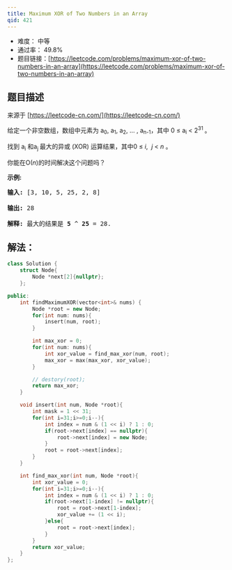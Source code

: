 ```yaml
---
title: Maximum XOR of Two Numbers in an Array
qid: 421
---
```



- 难度： 中等
- 通过率： 49.8%
- 题目链接：[https://leetcode.com/problems/maximum-xor-of-two-numbers-in-an-array](https://leetcode.com/problems/maximum-xor-of-two-numbers-in-an-array)


## 题目描述

来源于 [https://leetcode-cn.com/](https://leetcode-cn.com/)

<p>给定一个非空数组，数组中元素为 a<sub>0</sub>, a<sub>1</sub>, a<sub>2</sub>, &hellip; , a<sub>n-1</sub>，其中 0 &le; a<sub>i</sub> &lt; 2<sup>31&nbsp;</sup>。</p>

<p>找到 a<sub>i</sub> 和a<sub>j&nbsp;</sub>最大的异或 (XOR) 运算结果，其中0 &le; <em>i</em>,&nbsp;&nbsp;<em>j</em> &lt; <em>n&nbsp;</em>。</p>

<p>你能在O(<em>n</em>)的时间解决这个问题吗？</p>

<p><strong>示例:</strong></p>

<pre>
<strong>输入:</strong> [3, 10, 5, 25, 2, 8]

<strong>输出:</strong> 28

<strong>解释:</strong> 最大的结果是 <strong>5</strong> ^ <strong>25</strong> = 28.
</pre>


## 解法：


```cpp
class Solution {
    struct Node{
        Node *next[2]{nullptr};
    };

public:
    int findMaximumXOR(vector<int>& nums) {
        Node *root = new Node;
        for(int num: nums){
            insert(num, root);
        }

        int max_xor = 0;
        for(int num: nums){
            int xor_value = find_max_xor(num, root);
            max_xor = max(max_xor, xor_value);
        }

        // destory(root);
        return max_xor;
    }

    void insert(int num, Node *root){
        int mask = 1 << 31;
        for(int i=31;i>=0;i--){
            int index = num & (1 << i) ? 1 : 0;
            if(root->next[index] == nullptr){
                root->next[index] = new Node;
            }
            root = root->next[index];
        }
    }

    int find_max_xor(int num, Node *root){
        int xor_value = 0;
        for(int i=31;i>=0;i--){
            int index = num & (1 << i) ? 1 : 0;
            if(root->next[1-index] != nullptr){
                root = root->next[1-index];
                xor_value += (1 << i);
            }else{
                root = root->next[index];
            }
        }
        return xor_value;
    }
};
```